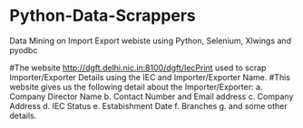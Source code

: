 # Python-Data-Scrappers
 Data Mining on Import Export webiste using Python, Selenium, Xlwings and pyodbc
 
 #The website http://dgft.delhi.nic.in:8100/dgft/IecPrint used to scrap Importer/Exporter Details using the IEC and Importer/Exporter Name.
 #This website gives us the following detail about the Importer/Exporter:
   a. Company Director Name
   b. Contact Number and Email address
   c. Company Address
   d. IEC Status
   e. Estabishment Date
   f. Branches
   g. and some other details.
